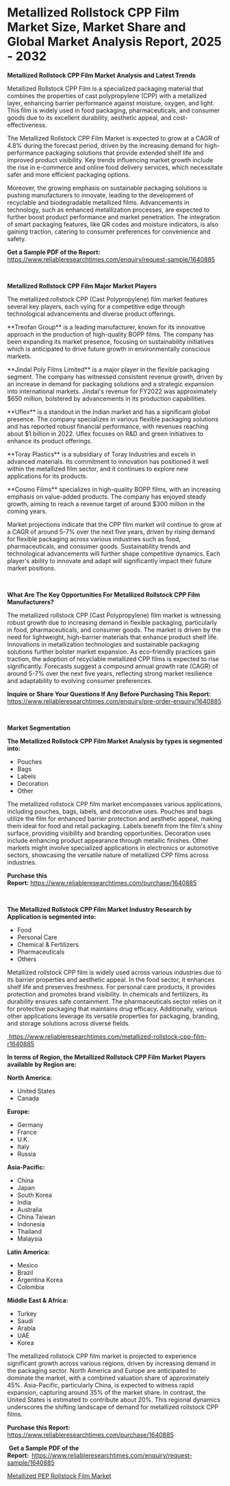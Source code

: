 <p><h1>Metallized Rollstock CPP Film Market Size, Market Share and Global Market Analysis Report, 2025 - 2032</h1></p><p><strong>Metallized Rollstock CPP Film Market Analysis and Latest Trends</strong></p>
<p><p>Metallized Rollstock CPP Film is a specialized packaging material that combines the properties of cast polypropylene (CPP) with a metallized layer, enhancing barrier performance against moisture, oxygen, and light. This film is widely used in food packaging, pharmaceuticals, and consumer goods due to its excellent durability, aesthetic appeal, and cost-effectiveness. </p><p>The Metallized Rollstock CPP Film Market is expected to grow at a CAGR of 4.8% during the forecast period, driven by the increasing demand for high-performance packaging solutions that provide extended shelf life and improved product visibility. Key trends influencing market growth include the rise in e-commerce and online food delivery services, which necessitate safer and more efficient packaging options. </p><p>Moreover, the growing emphasis on sustainable packaging solutions is pushing manufacturers to innovate, leading to the development of recyclable and biodegradable metallized films. Advancements in technology, such as enhanced metallization processes, are expected to further boost product performance and market penetration. The integration of smart packaging features, like QR codes and moisture indicators, is also gaining traction, catering to consumer preferences for convenience and safety.</p></p>
<p><strong>Get a Sample PDF of the Report:&nbsp;</strong> <a href="https://www.reliableresearchtimes.com/enquiry/request-sample/1640885?utm_campaign=2181&utm_medium=2&utm_source=Github&utm_content=ia&utm_term=01022025&utm_id=metallized-rollstock-cpp-film">https://www.reliableresearchtimes.com/enquiry/request-sample/1640885</a></p>
<p>&nbsp;</p>
<p><strong>Metallized Rollstock CPP Film Major Market Players</strong></p>
<p><p>The metallized rollstock CPP (Cast Polypropylene) film market features several key players, each vying for a competitive edge through technological advancements and diverse product offerings.</p><p>**Treofan Group** is a leading manufacturer, known for its innovative approach in the production of high-quality BOPP films. The company has been expanding its market presence, focusing on sustainability initiatives which is anticipated to drive future growth in environmentally conscious markets.</p><p>**Jindal Poly Films Limited** is a major player in the flexible packaging segment. The company has witnessed consistent revenue growth, driven by an increase in demand for packaging solutions and a strategic expansion into international markets. Jindal's revenue for FY2022 was approximately $650 million, bolstered by advancements in its production capabilities.</p><p>**Uflex** is a standout in the Indian market and has a significant global presence. The company specializes in various flexible packaging solutions and has reported robust financial performance, with revenues reaching about $1 billion in 2022. Uflex focuses on R&D and green initiatives to enhance its product offerings.</p><p>**Toray Plastics** is a subsidiary of Toray Industries and excels in advanced materials. Its commitment to innovation has positioned it well within the metallized film sector, and it continues to explore new applications for its products.</p><p>**Cosmo Films** specializes in high-quality BOPP films, with an increasing emphasis on value-added products. The company has enjoyed steady growth, aiming to reach a revenue target of around $300 million in the coming years.</p><p>Market projections indicate that the CPP film market will continue to grow at a CAGR of around 5-7% over the next five years, driven by rising demand for flexible packaging across various industries such as food, pharmaceuticals, and consumer goods. Sustainability trends and technological advancements will further shape competitive dynamics. Each player's ability to innovate and adapt will significantly impact their future market positions.</p></p>
<p>&nbsp;</p>
<p><strong>What Are The Key Opportunities For Metallized Rollstock CPP Film Manufacturers?</strong></p>
<p><p>The metallized rollstock CPP (Cast Polypropylene) film market is witnessing robust growth due to increasing demand in flexible packaging, particularly in food, pharmaceuticals, and consumer goods. The market is driven by the need for lightweight, high-barrier materials that enhance product shelf life. Innovations in metallization technologies and sustainable packaging solutions further bolster market expansion. As eco-friendly practices gain traction, the adoption of recyclable metallized CPP films is expected to rise significantly. Forecasts suggest a compound annual growth rate (CAGR) of around 5-7% over the next five years, reflecting strong market resilience and adaptability to evolving consumer preferences.</p></p>
<p><strong>Inquire or Share Your Questions If Any Before Purchasing This Report:</strong> <a href="https://www.reliableresearchtimes.com/enquiry/pre-order-enquiry/1640885?utm_campaign=2181&utm_medium=2&utm_source=Github&utm_content=ia&utm_term=01022025&utm_id=metallized-rollstock-cpp-film">https://www.reliableresearchtimes.com/enquiry/pre-order-enquiry/1640885</a></p>
<p>&nbsp;</p>
<p><strong>Market Segmentation</strong></p>
<p><strong>The Metallized Rollstock CPP Film Market Analysis by types is segmented into:</strong></p>
<p><ul><li>Pouches</li><li>Bags</li><li>Labels</li><li>Decoration</li><li>Other</li></ul></p>
<p><p>The metallized rollstock CPP film market encompasses various applications, including pouches, bags, labels, and decorative uses. Pouches and bags utilize the film for enhanced barrier protection and aesthetic appeal, making them ideal for food and retail packaging. Labels benefit from the film's shiny surface, providing visibility and branding opportunities. Decoration uses include enhancing product appearance through metallic finishes. Other markets might involve specialized applications in electronics or automotive sectors, showcasing the versatile nature of metallized CPP films across industries.</p></p>
<p><strong>Purchase this Report:&nbsp;</strong><a href="https://www.reliableresearchtimes.com/purchase/1640885?utm_campaign=2181&utm_medium=2&utm_source=Github&utm_content=ia&utm_term=01022025&utm_id=metallized-rollstock-cpp-film">https://www.reliableresearchtimes.com/purchase/1640885</a></p>
<p>&nbsp;</p>
<p><strong>The Metallized Rollstock CPP Film Market Industry Research by Application is segmented into:</strong></p>
<p><ul><li>Food</li><li>Personal Care</li><li>Chemical & Fertilizers</li><li>Pharmaceuticals</li><li>Others</li></ul></p>
<p><p>Metallized rollstock CPP film is widely used across various industries due to its barrier properties and aesthetic appeal. In the food sector, it enhances shelf life and preserves freshness. For personal care products, it provides protection and promotes brand visibility. In chemicals and fertilizers, its durability ensures safe containment. The pharmaceuticals sector relies on it for protective packaging that maintains drug efficacy. Additionally, various other applications leverage its versatile properties for packaging, branding, and storage solutions across diverse fields.</p></p>
<p><a href="https://www.reliableresearchtimes.com/metallized-rollstock-cpp-film-r1640885?utm_campaign=2181&utm_medium=2&utm_source=Github&utm_content=ia&utm_term=01022025&utm_id=metallized-rollstock-cpp-film">&nbsp;https://www.reliableresearchtimes.com/metallized-rollstock-cpp-film-r1640885</a></p>
<p><strong>In terms of Region, the Metallized Rollstock CPP Film Market Players available by Region are:</strong></p>
<p>
    <p> <strong> North America: </strong>
        <ul>
            <li>United States</li>
            <li>Canada</li>
        </ul>
        </p> 
    <p> <strong> Europe: </strong>
        <ul>
            <li>Germany</li>
            <li>France</li>
            <li>U.K.</li>
            <li>Italy</li>
            <li>Russia</li>
        </ul>
        </p> 
    <p> <strong> Asia-Pacific: </strong>
        <ul>
            <li>China</li>
            <li>Japan</li>
            <li>South Korea</li>
            <li>India</li>
            <li>Australia</li>
            <li>China Taiwan</li>
            <li>Indonesia</li>
            <li>Thailand</li>
            <li>Malaysia</li>
        </ul>
        </p> 
    <p> <strong> Latin America: </strong>
        <ul>
            <li>Mexico</li>
            <li>Brazil</li>
            <li>Argentina Korea</li>
            <li>Colombia</li>
        </ul>
        </p> 
    <p> <strong> Middle East & Africa: </strong>
        <ul>
            <li>Turkey</li>
            <li>Saudi</li>
            <li>Arabia</li>
            <li>UAE</li>
            <li>Korea</li>
        </ul>
    </p>
    </p>
<p><p>The metallized rollstock CPP film market is projected to experience significant growth across various regions, driven by increasing demand in the packaging sector. North America and Europe are anticipated to dominate the market, with a combined valuation share of approximately 45%. Asia-Pacific, particularly China, is expected to witness rapid expansion, capturing around 35% of the market share. In contrast, the United States is estimated to contribute about 20%. This regional dynamics underscores the shifting landscape of demand for metallized rollstock CPP films.</p></p>
<p><strong>Purchase this Report: </strong><a href="https://www.reliableresearchtimes.com/purchase/1640885?utm_campaign=2181&utm_medium=2&utm_source=Github&utm_content=ia&utm_term=01022025&utm_id=metallized-rollstock-cpp-film">https://www.reliableresearchtimes.com/purchase/1640885</a></p>
<p>&nbsp;<strong>Get a Sample PDF of the Report:&nbsp;&nbsp;</strong><a href="https://www.reliableresearchtimes.com/enquiry/request-sample/1640885?utm_campaign=2181&utm_medium=2&utm_source=Github&utm_content=ia&utm_term=01022025&utm_id=metallized-rollstock-cpp-film">https://www.reliableresearchtimes.com/enquiry/request-sample/1640885</a></p>
<p><strong></strong></p>
<p><p><a href="https://github.com/HobertDavis43/Market-Research-Report-List-1/blob/main/metallized-pep-rollstock-film-market.md?utm_campaign=2181&utm_medium=2&utm_source=Github&utm_content=ia&utm_term=01022025&utm_id=metallized-rollstock-cpp-film">Metallized PEP Rollstock Film Market</a></p></p>